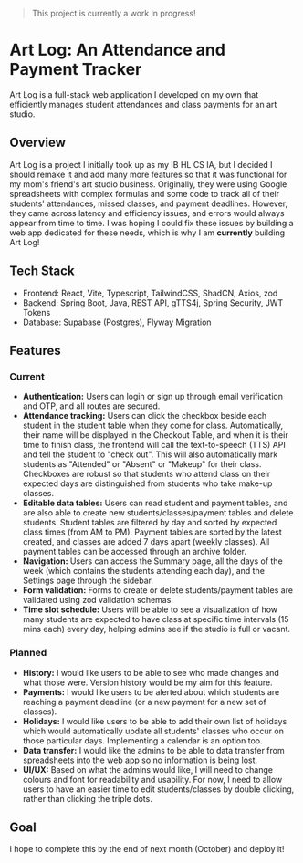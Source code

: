> This project is currently a work in progress!
# Art Log: An Attendance and Payment Tracker
Art Log is a full-stack web application I developed on my own that efficiently manages student attendances and class payments for an art studio.

## Overview
Art Log is a project I initially took up as my IB HL CS IA, but I decided I should remake it and add many more features so that it was functional for my mom's friend's art studio business. Originally, they were using Google spreadsheets with complex formulas and some code to track all of their students' attendances, missed classes, and payment deadlines. However, they came across latency and efficiency issues, and errors would always appear from time to time. I was hoping I could fix these issues by building a web app dedicated for these needs, which is why I am **currently** building Art Log!

## Tech Stack
- Frontend: React, Vite, Typescript, TailwindCSS, ShadCN, Axios, zod
- Backend: Spring Boot, Java, REST API, gTTS4j, Spring Security, JWT Tokens
- Database: Supabase (Postgres), Flyway Migration

## Features
### Current
- **Authentication:** Users can login or sign up through email verification and OTP, and all routes are secured.
- **Attendance tracking:** Users can click the checkbox beside each student in the student table when they come for class. Automatically, their name will be displayed in the Checkout Table, and when it is their time to finish class, the frontend will call the text-to-speech (TTS) API and tell the student to "check out". This will also automatically mark students as "Attended" or "Absent" or "Makeup" for their class. Checkboxes are robust so that students who attend class on their expected days are distinguished from students who take make-up classes.
- **Editable data tables:** Users can read student and payment tables, and are also able to create new students/classes/payment tables and delete students. Student tables are filtered by day and sorted by expected class times (from AM to PM). Payment tables are sorted by the latest created, and classes are added 7 days apart (weekly classes). All payment tables can be accessed through an archive folder.
- **Navigation:** Users can access the Summary page, all the days of the week (which contains the students attending each day), and the Settings page through the sidebar.
- **Form validation:** Forms to create or delete students/payment tables are validated using zod validation schemas.
- **Time slot schedule:** Users will be able to see a visualization of how many students are expected to have class at specific time intervals (15 mins each) every day, helping admins see if the studio is full or vacant.
### Planned
- **History:** I would like users to be able to see who made changes and what those were. Version history would be my aim for this feature.
- **Payments:** I would like users to be alerted about which students are reaching a payment deadline (or a new payment for a new set of classes).
- **Holidays:** I would like users to be able to add their own list of holidays which would automatically update all students' classes who occur on those particular days. Implementing a calendar is an option too.
- **Data transfer:** I would like the admins to be able to data transfer from spreadsheets into the web app so no information is being lost.
- **UI/UX:** Based on what the admins would like, I will need to change colours and font for readability and usability. For now, I need to allow users to have an easier time to edit students/classes by double clicking, rather than clicking the triple dots.

## Goal
I hope to complete this by the end of next month (October) and deploy it!

